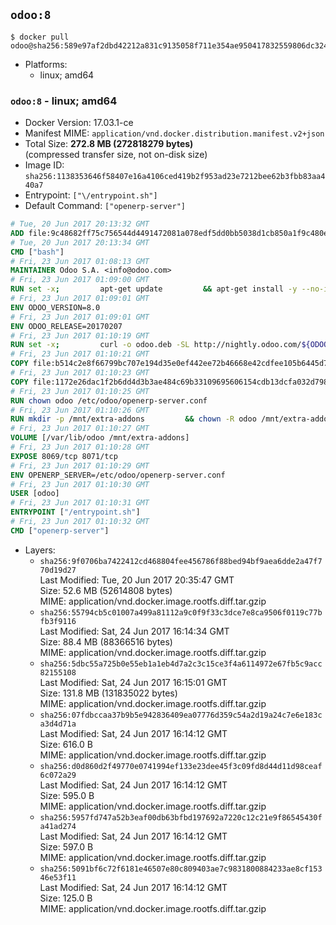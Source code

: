 ## `odoo:8`

```console
$ docker pull odoo@sha256:589e97af2dbd42212a831c9135058f711e354ae950417832559806dc324fa033
```

-	Platforms:
	-	linux; amd64

### `odoo:8` - linux; amd64

-	Docker Version: 17.03.1-ce
-	Manifest MIME: `application/vnd.docker.distribution.manifest.v2+json`
-	Total Size: **272.8 MB (272818279 bytes)**  
	(compressed transfer size, not on-disk size)
-	Image ID: `sha256:1138353646f58407e16a4106ced419b2f953ad23e7212bee62b3fbb83aa440a7`
-	Entrypoint: `["\/entrypoint.sh"]`
-	Default Command: `["openerp-server"]`

```dockerfile
# Tue, 20 Jun 2017 20:13:32 GMT
ADD file:9c48682ff75c756544d4491472081a078edf5dd0bb5038d1cb850a1f9c480e3e in / 
# Tue, 20 Jun 2017 20:13:34 GMT
CMD ["bash"]
# Fri, 23 Jun 2017 01:08:13 GMT
MAINTAINER Odoo S.A. <info@odoo.com>
# Fri, 23 Jun 2017 01:09:00 GMT
RUN set -x;         apt-get update         && apt-get install -y --no-install-recommends             ca-certificates             curl             node-less             node-clean-css             python-gevent             python-pip             python-pyinotify             python-renderpm             python-support         && curl -o wkhtmltox.deb -SL http://nightly.odoo.com/extra/wkhtmltox-0.12.1.2_linux-jessie-amd64.deb         && echo '40e8b906de658a2221b15e4e8cd82565a47d7ee8 wkhtmltox.deb' | sha1sum -c -         && dpkg --force-depends -i wkhtmltox.deb         && apt-get -y install -f --no-install-recommends         && apt-get purge -y --auto-remove -o APT::AutoRemove::RecommendsImportant=false -o APT::AutoRemove::SuggestsImportant=false npm         && rm -rf /var/lib/apt/lists/* wkhtmltox.deb         && pip install psycogreen==1.0
# Fri, 23 Jun 2017 01:09:01 GMT
ENV ODOO_VERSION=8.0
# Fri, 23 Jun 2017 01:09:01 GMT
ENV ODOO_RELEASE=20170207
# Fri, 23 Jun 2017 01:10:19 GMT
RUN set -x;         curl -o odoo.deb -SL http://nightly.odoo.com/${ODOO_VERSION}/nightly/deb/odoo_${ODOO_VERSION}.${ODOO_RELEASE}_all.deb         && echo 'cd8c1dc9d2ddf5a538381eed85871a2e343ec8ae odoo.deb' | sha1sum -c -         && dpkg --force-depends -i odoo.deb         && apt-get update         && apt-get -y install -f --no-install-recommends         && rm -rf /var/lib/apt/lists/* odoo.deb
# Fri, 23 Jun 2017 01:10:21 GMT
COPY file:b514c2e8f66799bc707e194d35e0ef442ee72b46668e42cdfee105b6445d7eb0 in / 
# Fri, 23 Jun 2017 01:10:23 GMT
COPY file:1172e26dac1f2b6dd4d3b3ae484c69b33109695606154cdb13dcfa032d798e88 in /etc/odoo/ 
# Fri, 23 Jun 2017 01:10:25 GMT
RUN chown odoo /etc/odoo/openerp-server.conf
# Fri, 23 Jun 2017 01:10:26 GMT
RUN mkdir -p /mnt/extra-addons         && chown -R odoo /mnt/extra-addons
# Fri, 23 Jun 2017 01:10:27 GMT
VOLUME [/var/lib/odoo /mnt/extra-addons]
# Fri, 23 Jun 2017 01:10:28 GMT
EXPOSE 8069/tcp 8071/tcp
# Fri, 23 Jun 2017 01:10:29 GMT
ENV OPENERP_SERVER=/etc/odoo/openerp-server.conf
# Fri, 23 Jun 2017 01:10:30 GMT
USER [odoo]
# Fri, 23 Jun 2017 01:10:31 GMT
ENTRYPOINT ["/entrypoint.sh"]
# Fri, 23 Jun 2017 01:10:32 GMT
CMD ["openerp-server"]
```

-	Layers:
	-	`sha256:9f0706ba7422412cd468804fee456786f88bed94bf9aea6dde2a47f770d19d27`  
		Last Modified: Tue, 20 Jun 2017 20:35:47 GMT  
		Size: 52.6 MB (52614808 bytes)  
		MIME: application/vnd.docker.image.rootfs.diff.tar.gzip
	-	`sha256:55794cb5c01007a499a81112a9c0f9f33c3dce7e8ca9506f0119c77bfb3f9116`  
		Last Modified: Sat, 24 Jun 2017 16:14:34 GMT  
		Size: 88.4 MB (88366516 bytes)  
		MIME: application/vnd.docker.image.rootfs.diff.tar.gzip
	-	`sha256:5dbc55a725b0e55eb1a1eb4d7a2c3c15ce3f4a6114972e67fb5c9acc82155108`  
		Last Modified: Sat, 24 Jun 2017 16:15:01 GMT  
		Size: 131.8 MB (131835022 bytes)  
		MIME: application/vnd.docker.image.rootfs.diff.tar.gzip
	-	`sha256:07fdbccaa37b9b5e942836409ea07776d359c54a2d19a24c7e6e183ca3d4d71a`  
		Last Modified: Sat, 24 Jun 2017 16:14:12 GMT  
		Size: 616.0 B  
		MIME: application/vnd.docker.image.rootfs.diff.tar.gzip
	-	`sha256:d0d860d2f49770e0741994ef133e23dee45f3c09fd8d44d11d98ceaf6c072a29`  
		Last Modified: Sat, 24 Jun 2017 16:14:12 GMT  
		Size: 595.0 B  
		MIME: application/vnd.docker.image.rootfs.diff.tar.gzip
	-	`sha256:5957fd747a52b3eaf00db63bfbd197692a7220c12c21e9f86545430fa41ad274`  
		Last Modified: Sat, 24 Jun 2017 16:14:12 GMT  
		Size: 597.0 B  
		MIME: application/vnd.docker.image.rootfs.diff.tar.gzip
	-	`sha256:5091bf6c72f6181e46507e80c809403ae7c9831800884233ae8cf15346e53f11`  
		Last Modified: Sat, 24 Jun 2017 16:14:12 GMT  
		Size: 125.0 B  
		MIME: application/vnd.docker.image.rootfs.diff.tar.gzip
